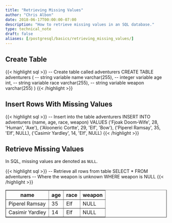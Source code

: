 ```yaml
---
title: "Retrieving Missing Values"
author: "Chris Albon"
date: 2018-06-17T00:00:00-07:00
description: "How to retrieve missing values in an SQL database."
type: technical_note
draft: false
aliases: [/postgresql/basics/retrieving_missing_values/]
---
```


## Create Table

{{< highlight sql >}}
-- Create table called adventurers
CREATE TABLE adventurers (
    -- string variable
    name varchar(255),
    -- integer variable
    age int,
    -- string variable
    race varchar(255),
    -- string variable
    weapon varchar(255)
)
{{< /highlight >}}

## Insert Rows With Missing Values

{{< highlight sql >}}
-- Insert into the table adventurers
INSERT INTO adventurers (name, age, race, weapon)
VALUES ('Fjoak Doom-Wife', 28, 'Human', 'Axe'),
       ('Alooneric Cortte', 29, 'Elf', 'Bow'),
       ('Piperel Ramsay', 35, 'Elf', NULL),
       ('Casimir Yardley', 14, 'Elf', NULL)
{{< /highlight >}}

## Retrieve Missing Values

In SQL, missing values are denoted as `NULL`.

{{< highlight sql >}}
-- Retrieve all rows from table
SELECT * FROM adventurers
    -- Where the weapon is unknown
    WHERE weapon is NULL
{{< /highlight >}}
<table border="1" style="border-collapse:collapse">
<tr><th>name</th><th>age</th><th>race</th><th>weapon</th></tr>
<tr><td>Piperel Ramsay</td><td>35</td><td>Elf</td><td>NULL</td></tr>
<tr><td>Casimir Yardley</td><td>14</td><td>Elf</td><td>NULL</td></tr></table>